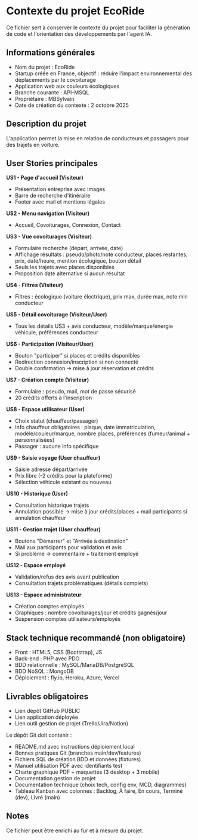 
# Contexte du projet EcoRide

Ce fichier sert à conserver le contexte du projet pour faciliter la génération de code et l'orientation des développements par l'agent IA.

## Informations générales
- Nom du projet : EcoRide
- Startup créée en France, objectif : réduire l'impact environnemental des déplacements par le covoiturage
- Application web aux couleurs écologiques
- Branche courante : API-MSQL
- Propriétaire : MBSylvain
- Date de création du contexte : 2 octobre 2025

## Description du projet
L'application permet la mise en relation de conducteurs et passagers pour des trajets en voiture.

## User Stories principales

**US1 - Page d'accueil (Visiteur)**
- Présentation entreprise avec images
- Barre de recherche d'itinéraire
- Footer avec mail et mentions légales

**US2 - Menu navigation (Visiteur)**
- Accueil, Covoiturages, Connexion, Contact

**US3 - Vue covoiturages (Visiteur)**
- Formulaire recherche (départ, arrivée, date)
- Affichage résultats : pseudo/photo/note conducteur, places restantes, prix, date/heure, mention écologique, bouton détail
- Seuls les trajets avec places disponibles
- Proposition date alternative si aucun résultat

**US4 - Filtres (Visiteur)**
- Filtres : écologique (voiture électrique), prix max, durée max, note min conducteur

**US5 - Détail covoiturage (Visiteur/User)**
- Tous les détails US3 + avis conducteur, modèle/marque/énergie véhicule, préférences conducteur

**US6 - Participation (Visiteur/User)**
- Bouton "participer" si places et crédits disponibles
- Redirection connexion/inscription si non connecté
- Double confirmation → mise à jour réservation et crédits

**US7 - Création compte (Visiteur)**
- Formulaire : pseudo, mail, mot de passe sécurisé
- 20 crédits offerts à l'inscription

**US8 - Espace utilisateur (User)**
- Choix statut (chauffeur/passager)
- Info chauffeur obligatoires : plaque, date immatriculation, modèle/couleur/marque, nombre places, préférences (fumeur/animal + personnalisées)
- Passager : aucune info spécifique

**US9 - Saisie voyage (User chauffeur)**
- Saisie adresse départ/arrivée
- Prix libre (-2 crédits pour la plateforme)
- Sélection véhicule existant ou nouveau

**US10 - Historique (User)**
- Consultation historique trajets
- Annulation possible → mise à jour crédits/places + mail participants si annulation chauffeur

**US11 - Gestion trajet (User chauffeur)**
- Boutons "Démarrer" et "Arrivée à destination"
- Mail aux participants pour validation et avis
- Si problème → commentaire + traitement employé

**US12 - Espace employé**
- Validation/refus des avis avant publication
- Consultation trajets problématiques (détails complets)

**US13 - Espace administrateur**
- Création comptes employés
- Graphiques : nombre covoiturages/jour et crédits gagnés/jour
- Suspension comptes utilisateurs/employés

## Stack technique recommandé (non obligatoire)
- Front : HTML5, CSS (Bootstrap), JS
- Back-end : PHP avec PDO
- BDD relationnelle : MySQL/MariaDB/PostgreSQL
- BDD NoSQL : MongoDB
- Déploiement : fly.io, Heroku, Azure, Vercel

## Livrables obligatoires
- Lien dépôt GitHub PUBLIC
- Lien application déployée
- Lien outil gestion de projet (Trello/Jira/Notion)

Le dépôt Git doit contenir :
- README.md avec instructions déploiement local
- Bonnes pratiques Git (branches main/dev/features)
- Fichiers SQL de création BDD et données (fixtures)
- Manuel utilisation PDF avec identifiants test
- Charte graphique PDF + maquettes (3 desktop + 3 mobile)
- Documentation gestion de projet
- Documentation technique (choix tech, config env, MCD, diagrammes)
- Tableau Kanban avec colonnes : Backlog, À faire, En cours, Terminé (dev), Livré (main)

## Notes
Ce fichier peut être enrichi au fur et à mesure du projet.
